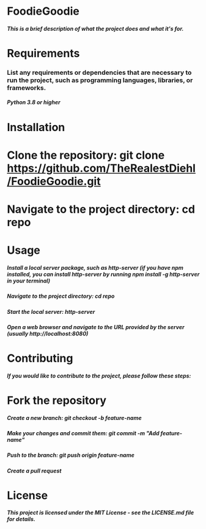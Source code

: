 # FoodieGoodie
##### This is a brief description of what the project does and what it's for.

# Requirements
### List any requirements or dependencies that are necessary to run the project, such as programming languages, libraries, or frameworks.
##### Python 3.8 or higher

# Installation
# Clone the repository: git clone https://github.com/TheRealestDiehl/FoodieGoodie.git
# Navigate to the project directory: cd repo



# Usage
##### Install a local server package, such as http-server (if you have npm installed, you can install http-server by running npm install -g http-server in your terminal)
##### Navigate to the project directory: cd repo
##### Start the local server: http-server
##### Open a web browser and navigate to the URL provided by the server (usually http://localhost:8080)


# Contributing
##### If you would like to contribute to the project, please follow these steps:

# Fork the repository
##### Create a new branch: git checkout -b feature-name
##### Make your changes and commit them: git commit -m "Add feature-name"
##### Push to the branch: git push origin feature-name
##### Create a pull request

# License
##### This project is licensed under the MIT License - see the LICENSE.md file for details.
